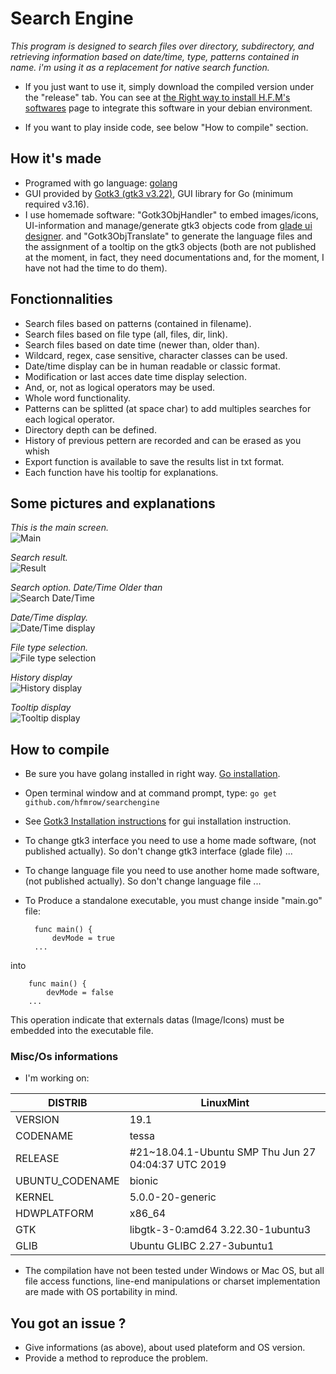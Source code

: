 # Search Engine
*This program is designed to search files over directory, subdirectory, and retrieving information based on date/time, type, patterns contained in name. i'm using it as a replacement for native search function.*

- If you just want to use it, simply download the compiled version under the "release" tab. You can see at [the Right way to install H.F.M's softwares](https://github.com/hfmrow/instHFMsofts) page to integrate this software in your debian environment.
	
- If you want to play inside code, see below "How to compile" section.

## How it's made
- Programed with go language: [golang](https://golang.org/doc/) 
- GUI provided by [Gotk3 (gtk3 v3.22)](https://github.com/gotk3/gotk3), GUI library for Go (minimum required v3.16).
- I use homemade software: "Gotk3ObjHandler" to embed images/icons, UI-information and manage/generate gtk3 objects code from [glade ui designer](https://glade.gnome.org/). and "Gotk3ObjTranslate" to generate the language files and the assignment of a tooltip on the gtk3 objects (both are not published at the moment, in fact, they need documentations and, for the moment, I have not had the time to do them).

## Fonctionnalities
- Search files based on patterns (contained in filename).
- Search files based on file type (all, files, dir, link).
- Search files based on date time (newer than, older than).
- Wildcard, regex, case sensitive, character classes can be used.
- Date/time display can be in human readable or classic format.
- Modification or last acces date time display selection.
- And, or, not as logical operators may be used.
- Whole word functionality.
- Patterns can be splitted (at space char) to add multiples searches for each logical operator.
- Directory depth can be defined.
- History of previous pettern are recorded and can be erased as you whish
- Export function is available to save the results list in txt format.
- Each function have his tooltip for explanations.

## Some pictures and explanations  

*This is the main screen.*  
![Main](readME-Pic/mainScr.png  "Main")  

*Search result.*  
![Result](readME-Pic/searchAction.png  "Result")  

*Search option. Date/Time Older than*  
![Search Date/Time](readME-Pic/olderThan.png  "Search Date/Time")  

*Date/Time display.*  
![Date/Time display](readME-Pic/modAccess.png  "Date/Time display")  

*File type selection.*  
![File type selection](readME-Pic/fileType.png  "File type selection")  

*History display*  
![History display](readME-Pic/histSearch.png  "History display")  

*Tooltip display*  
![Tooltip display](readME-Pic/tooltipDisp.png  "Tooltip display")  

## How to compile
- Be sure you have golang installed in right way. [Go installation](https://golang.org/doc/install).
- Open terminal window and at command prompt, type: `go get github.com/hfmrow/searchengine`
- See [Gotk3 Installation instructions](https://github.com/gotk3/gotk3/wiki#installation) for gui installation instruction.
- To change gtk3 interface you need to use a home made software, (not published actually). So don't change gtk3 interface (glade file) ...
- To change language file you need to use another home made software, (not published actually). So don't change language file ...
- To Produce a standalone executable, you must change inside "main.go" file:

		func main() {
			devMode = true
		...
into

		func main() {
			devMode = false
		...

This operation indicate that externals datas (Image/Icons) must be embedded into the executable file.

### Misc/Os informations
- I'm working on:

| DISTRIB  | LinuxMint |
| -------- | --------- |
| VERSION  | 19.1  |
| CODENAME  | tessa  |
| RELEASE  | #21~18.04.1-Ubuntu SMP Thu Jun 27 04:04:37 UTC 2019  |
| UBUNTU_CODENAME  | bionic  |
| KERNEL  | 5.0.0-20-generic  |
| HDWPLATFORM  | x86_64  |
| GTK  | libgtk-3-0:amd64 3.22.30-1ubuntu3  |
| GLIB  | Ubuntu GLIBC 2.27-3ubuntu1  |

- The compilation have not been tested under Windows or Mac OS, but all file access functions, line-end manipulations or charset implementation are made with OS portability in mind.  

## You got an issue ?
- Give informations (as above), about used plateform and OS version.
- Provide a method to reproduce the problem.
